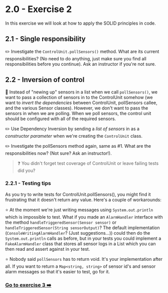 # 2.0 - Exercise 2

In this exercise we will look at how to apply the SOLID principles in code.

## 2.1 - Single responsibility

 :pencil2: Investigate the `ControlUnit.pollSensors()` method. What are its current responsibilities? (No need to do anything, just make sure you find all responsibilities before you continue). Ask an instructor if you're not sure.

## 2.2 - Inversion of control

:book: Instead of "newing up" sensors in a list when we call `pollSensors()`, we want to pass a collection of sensors in to the ControlUnit somehow (we want to _invert the dependencies_ between ControlUnit, pollSensors callee, and the various Sensor classes). However, we don't want to pass the sensors in when we are polling. When we poll sensors, the control unit should be configured with all of the required sensors.

:pencil2: Use Dependency Inversion by sending a _list of sensors_ in as a _constructor parameter_ when we're creating the `ControlUnit` class.

:pencil2: Investigate the pollSensors method again, same as #1. What are the responsibilities now? (Not sure? Ask an instructor!).

> :question: You didn't forget test coverage of ControlUnit or leave failing tests did you?

### 2.2.1 - Testing tips

As you try to write tests for ControlUnit.pollSensors(), you might find it frustrating that it doesn't return any value. Here's a couple of workarounds:

:star: At the moment we're just writing messages using `System.out.println` which is impossible to test. What if you made an `AlarmHandler` interface with the method `handleTriggeredSensor(Sensor sensor)` or `handleTriggeredSensor(String sensorOutput)`?
The default implementation (`ConsoleWritingAlarmHandler`? (Just suggestions...)) could then do the `System.out.println` calls as before, but in your tests you could implement a `FakeAlarmHandler` class that stores all
sensor logs in a List which you can then read and assert against in your test.

:star: Nobody said ``pollSensors`` has to return void. It's your implementation after all. If you want to return a `Map<string, string>` of sensor id's and sensor alarm messages so that it's easier to test, go for it.

### [Go to exercise 3 :arrow_right:](../exercise-3/README.md)
